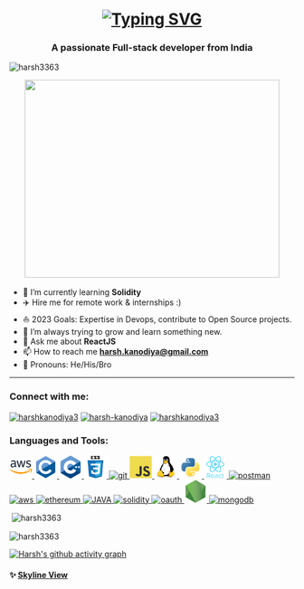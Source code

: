 <h1 align="center">
   <a align="center" href="https://git.io/typing-svg"><img src="https://readme-typing-svg.demolab.com?font=Fira+Code&size=30&pause=1000&width=435&lines=Hi%2C+There!+%F0%9F%91%8B;Harsh+here+btw...;Nice+to+meet+you" alt="Typing SVG" /></a>
    
  </a>
</h1>
<h3 align="center">A passionate Full-stack developer from India</h3>

<p align="left"> <img src="https://komarev.com/ghpvc/?username=harsh3363&label=Profile%20views&color=0e75b6&style=flat" alt="harsh3363" /> </p>
<p align="center"> <img src="https://media.giphy.com/media/qgQUggAC3Pfv687qPC/giphy.gif" width="450" height="350"/> </p>

- 🌱 I’m currently learning **Solidity**
- ✈️ Hire me for remote work & internships :)
- ⛵ 2023 Goals: Expertise in Devops, contribute to Open Source projects.
- 🔭 I’m always trying to grow and learn something new.
- 💬 Ask me about **ReactJS**
- 📫 How to reach me **harsh.kanodiya@gmail.com**
- 🦄 Pronouns: He/His/Bro
---
<h3 align="left">Connect with me:</h3>
<p align="left">
<a href="https://twitter.com/harshkanodiya3" target="blank"><img align="center" src="https://raw.githubusercontent.com/rahuldkjain/github-profile-readme-generator/master/src/images/icons/Social/twitter.svg" alt="harshkanodiya3" height="30" width="40" /></a>
<a href="https://linkedin.com/in/harsh-kanodiya" target="blank"><img align="center" src="https://raw.githubusercontent.com/rahuldkjain/github-profile-readme-generator/master/src/images/icons/Social/linked-in-alt.svg" alt="harsh-kanodiya" height="30" width="40" /></a>
<a href="https://www.mightbeharsh.site/" target="blank"><img align="center" src="https://img.icons8.com/clouds/344/domain.png" alt="harshkanodiya3" height="50" width="50" /></a>
</p>

<h3 align="left">Languages and Tools:</h3>
<p align="left"> <a href="https://aws.amazon.com" target="_blank"> <img src="https://raw.githubusercontent.com/devicons/devicon/master/icons/amazonwebservices/amazonwebservices-original-wordmark.svg" alt="aws" width="40" height="40"/> </a> <a href="https://www.cprogramming.com/" target="_blank"> <img src="https://raw.githubusercontent.com/devicons/devicon/master/icons/c/c-original.svg" alt="c" width="40" height="40"/> </a> <a href="https://www.w3schools.com/cpp/" target="_blank"> <img src="https://raw.githubusercontent.com/devicons/devicon/master/icons/cplusplus/cplusplus-original.svg" alt="cplusplus" width="40" height="40"/> </a> <a href="https://www.w3schools.com/css/" target="_blank"> <img src="https://raw.githubusercontent.com/devicons/devicon/master/icons/css3/css3-original-wordmark.svg" alt="css3" width="40" height="40"/> </a> <a href="https://git-scm.com/" target="_blank"> <img src="https://www.vectorlogo.zone/logos/git-scm/git-scm-icon.svg" alt="git" width="40" height="40"/> </a> <a href="https://developer.mozilla.org/en-US/docs/Web/JavaScript" target="_blank"> <img src="https://raw.githubusercontent.com/devicons/devicon/master/icons/javascript/javascript-original.svg" alt="javascript" width="40" height="40"/> </a> <a href="https://www.linux.org/" target="_blank"> <img src="https://raw.githubusercontent.com/devicons/devicon/master/icons/linux/linux-original.svg" alt="linux" width="40" height="40"/> </a> <a href="https://www.python.org" target="_blank"> <img src="https://raw.githubusercontent.com/devicons/devicon/master/icons/python/python-original.svg" alt="python" width="40" height="40"/> </a> <a href="https://reactjs.org/" target="_blank"> <img src="https://raw.githubusercontent.com/devicons/devicon/master/icons/react/react-original-wordmark.svg" alt="react" width="40" height="40"/> </a>
<!---
new tools details added
-->
<a href="https://www.postman.com/"> <img src="https://mms.businesswire.com/media/20210806005076/en/761650/23/postman-logo-vert-2018.jpg" alt="postman" width="60" height="40"/> </a>
<a href="https://aws.amazon.com/"> <img src="https://encrypted-tbn0.gstatic.com/images?q=tbn:ANd9GcQZzsiJ_yjuPBxwZJhnDgR_tqJqLTtMAx26EHFUb-BFtONB1D9vr5_XkpRsajCdo-h19hA&usqp=CAU" alt="aws" width="60" height="40"/> </a>
<a href="https://ethereum.org/en/"> <img src="https://avatars.githubusercontent.com/u/6250754?s=200&v=4" alt="ethereum" width="60" height="40"/> </a>
<a href="https://www.java.com/en/" target="_blank"> <img src="https://cdn.vox-cdn.com/thumbor/_AobZZDt_RVStktVR7mUZpBkovc=/0x0:640x427/1200x800/filters:focal(0x0:640x427)/cdn.vox-cdn.com/assets/1087137/java_logo_640.jpg" alt="JAVA" width="60" height="40"/> </a>
<a href="https://docs.soliditylang.org/en/v0.8.11//" target="_blank"> <img src="https://docs.soliditylang.org/en/v0.8.11/_static/logo.svg" alt="solidity" width="40" height="40"/> </a>
<a href="https://oauth.net/" target="_blank"> <img src="https://oauth.net/images/oauth-logo-square.png" alt="oauth" width="40" height="40"/> </a>
<a href="https://nodejs.org/en/" target="_blank"> <img src="https://raw.githubusercontent.com/github/explore/80688e429a7d4ef2fca1e82350fe8e3517d3494d/topics/nodejs/nodejs.png" alt="nodejs" width="40" height="40"/> </a>
<a href="https://www.mongodb.com/cloud/atlas/lp/try2?utm_source=google&utm_campaign=gs_apac_india_search_core_brand_atlas_desktop&utm_term=mongodb&utm_medium=cpc_paid_search&utm_ad=e&utm_ad_campaign_id=12212624347&adgroup=115749713423&gclid=Cj0KCQiA9OiPBhCOARIsAI0y71Bv_8B-dOlgPLjB6okdX1gIArI4g_F4ASemvdC8O8bq3UXC2xN07XkaAnSjEALw_wcB" target="_blank"> <img src="https://webimages.mongodb.com/_com_assets/cms/kuyjf3vea2hg34taa-horizontal_default_slate_blue.svg?auto=format%252Ccompress" alt="mongodb" width="40" height="40"/> </a>  
  
</p>



<p>&nbsp;<img align="center" src="https://github-readme-stats.vercel.app/api?username=harsh3363&show_icons=true&locale=en" alt="harsh3363" /></p>

<p><img align="center" src="https://github-readme-streak-stats.herokuapp.com/?user=harsh3363&" alt="harsh3363" /></p>

<!-- snake eating my contribution graph --- 
![snake gif](https://github.com/harsh3363/harsh3363/blob/output/github-contribution-grid-snake.gif) -->


[![Harsh's github activity graph](https://activity-graph.herokuapp.com/graph?username=Harsh3363&theme=react-dark)](https://github.com/Harsh3363/github-readme-activity-graph)

#### ✨ [Skyline View](https://skyline.github.com/harsh3363/2021)

